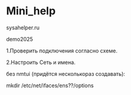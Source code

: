 # Mini_help

sysahelper.ru

demo2025

1.Проверить подключения согласно схеме.

2.Настроить Сеть и имена.

без nmtui (придётся несколькораз создавать):

mkdir /etc/net/ifaces/ens??/options
